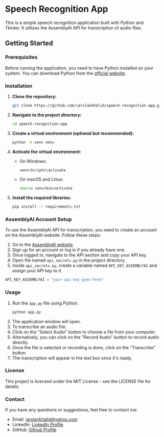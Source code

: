 # Speech Recognition App

This is a simple speech recognition application built with Python and Tkinter. It utilizes the AssemblyAI API for transcription of audio files.

## Getting Started

### Prerequisites

Before running the application, you need to have Python installed on your system. You can download Python from the [official website](https://www.python.org/downloads/).

### Installation

1. **Clone the repository:**
    ```bash
    git clone https://github.com/iarslankhalid/speech-recognition-app.git
    ```

2. **Navigate to the project directory:**
    ```bash
    cd speech-recognition-app
    ```

3. **Create a virtual environment (optional but recommended):**
    ```bash
    python -m venv venv
    ```

4. **Activate the virtual environment:**
   - On Windows:
     ```bash
     venv\Scripts\activate
     ```
   - On macOS and Linux:
     ```bash
     source venv/bin/activate
     ```

5. **Install the required libraries:**
    ```bash
    pip install -r requirements.txt
    ```

### AssemblyAI Account Setup

To use the AssemblyAI API for transcription, you need to create an account on the AssemblyAI website. Follow these steps:

1. Go to the [AssemblyAI website](https://www.assemblyai.com/).
2. Sign up for an account or log in if you already have one.
3. Once logged in, navigate to the API section and copy your API key.
4. Open file named `api_secrets.py` in the project directory.
5. Inside `api_secrets.py`, create a variable named `API_KEY_ASSEMBLYAI` and assign your API key to it.

```python
API_KEY_ASSEMBLYAI = "your-api-key-goes-here"
```

### Usage

1. Run the `app.py` file using Python.
   ```bash
   python app.py
2. The application window will open.
3. To transcribe an audio file:
4. Click on the "Select Audio" button to choose a file from your computer.
5. Alternatively, you can click on the "Record Audio" button to record audio directly.
6. Once the file is selected or recording is done, click on the "Transcribe" button.
7. The transcription will appear in the text box once it's ready.

### License
This project is licensed under the MIT License - see the LICENSE file for details.

### Contact
If you have any questions or suggestions, feel free to contact me:

- Email: iarslankhalid@yahoo.com
- LinkedIn: [LinkedIn Profile](https://www.linkedin.com/in/iarslankhalid/)
- GitHub: [Github Profile](https://github.com/iarslankhalid)